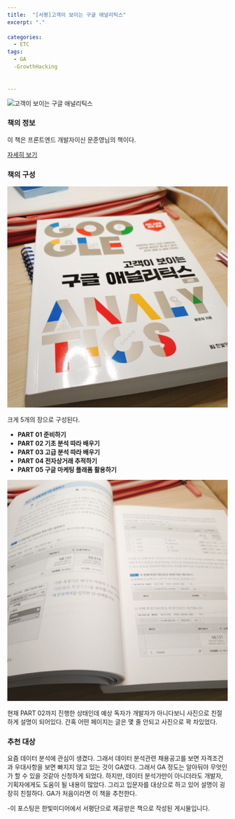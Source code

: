 ```yaml
---
title:  "[서평]고객이 보이는 구글 애널리틱스"
excerpt: "."

categories:
  - ETC
tags:
  - GA
  -GrowthHacking
  

---
```


![고객이 보이는 구글 애널리틱스](http://www.hanbit.co.kr/data/books/B6309525432_l.jpg)

###  책의 정보

이 책은 프론트엔드 개발자이신 문준영님의 책이다.  

[자세히 보기](https://book.naver.com/bookdb/book_detail.nhn?bid=16123431)

### 책의 구성

![](\assets\images\ga1.JPG)

 크게 5개의 장으로 구성된다.

- **PART 01 준비하기**
- **PART 02 기초 분석 따라 배우기**
- **PART 03 고급 분석 따라 배우기**
- **PART 04 전자상거래 추적하기**
- **PART 05 구글 마케팅 플래폼 활용하기**

![](\assets\images\ga2.JPG)

현재 PART 02까지 진행한 상태인데 예상 독자가 개발자가 아니다보니 사진으로 친절하게 설명이 되어있다. 간혹 어떤 페이지는 글은 몇 줄 안되고 사진으로 꽉 차있었다. 

### 추천 대상

 요즘 데이터 분석에 관심이 생겼다. 그래서 데이터 분석관련 채용공고를 보면 자격조건과 우대사항을 보면 빠지지 않고 있는 것이 GA였다. 그래서 GA 정도는 알아둬야 무엇인가 할 수 있을 것같아 신청하게 되었다. 하지만, 데이터 분석가만이 아니더라도 개발자,기획자에게도 도움이 될 내용이 많았다. 그리고 입문자를 대상으로 하고 있어 설명이 굉장히 친절하다. GA가 처음이라면 이 책을 추천한다.



-이 포스팅은 한빛미디어에서 서평단으로 제공받은 책으로 작성된 게시물입니다.